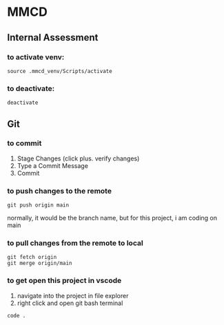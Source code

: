 # MMCD
## Internal Assessment

### to activate venv:
```
source .mmcd_venv/Scripts/activate
```
### to deactivate:
```
deactivate
```

## Git
### to commit
1. Stage Changes (click plus. verify changes)
1. Type a Commit Message
1. Commit

### to push changes to the remote
```
git push origin main
```
normally, it would be the branch name, but for this project, i am coding on main
### to pull changes from the remote to local
```
git fetch origin
git merge origin/main
```

### to get open this project in vscode
1. navigate into the project in file explorer
1. right click and open git bash terminal
```
code .
```

